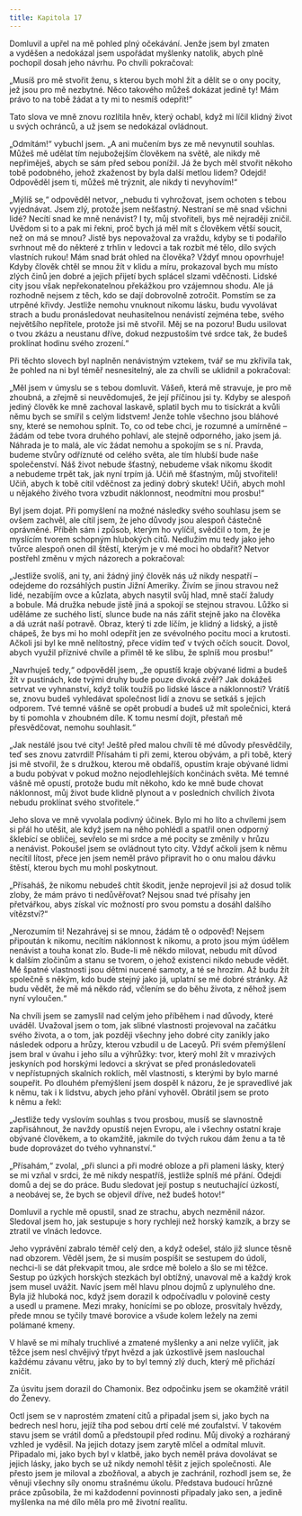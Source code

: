 ```yaml
---
title: Kapitola 17
---
```


Domluvil a upřel na mě pohled plný očekávání. Jenže jsem byl zmaten a vyděšen a nedokázal jsem uspořádat myšlenky natolik, abych plně pochopil dosah jeho návrhu. Po chvíli pokračoval:

„Musíš pro mě stvořit ženu, s kterou bych mohl žít a dělit se o ony pocity, jež jsou pro mě nezbytné. Něco takového můžeš dokázat jedině ty! Mám právo to na tobě žádat a ty mi to nesmíš odepřít!“

Tato slova ve mně znovu rozlítila hněv, který ochabl, když mi líčil klidný život u svých ochránců, a už jsem se nedokázal ovládnout.

„Odmítám!“ vybuchl jsem. „A ani mučením bys ze mě nevynutil souhlas. Můžeš mě udělat tím nejubožejším člověkem na světě, ale nikdy mě nepřiměješ, abych se sám před sebou ponížil. Já že bych měl stvořit někoho tobě podobného, jehož zkaženost by byla další metlou lidem? Odejdi! Odpověděl jsem ti, můžeš mě trýznit, ale nikdy ti nevyhovím!“

„Mýlíš se,“ odpověděl netvor, „nebudu ti vyhrožovat, jsem ochoten s tebou vyjednávat. Jsem zlý, protože jsem nešťastný. Nestraní se mě snad všichni lidé? Necítí snad ke mně nenávist? I ty, můj stvořiteli, bys mě nejraději zničil. Uvědom si to a pak mi řekni, proč bych já měl mít s člověkem větší soucit, než on má se mnou? Jistě bys nepovažoval za vraždu, kdyby se ti podařilo svrhnout mě do některé z trhlin v ledovci a tak rozbít mé tělo, dílo svých vlastních rukou! Mám snad brát ohled na člověka? Vždyť mnou opovrhuje! Kdyby člověk chtěl se mnou žít v klidu a míru, prokazoval bych mu místo zlých činů jen dobré a jejich přijetí bych splácel slzami vděčnosti. Lidské city jsou však nepřekonatelnou překážkou pro vzájemnou shodu. Ale já rozhodně nejsem z těch, kdo se dají dobrovolně zotročit. Pomstím se za utrpěné křivdy. Jestliže nemohu vnuknout nikomu lásku, budu vyvolávat strach a budu pronásledovat neuhasitelnou nenávistí zejména tebe, svého největšího nepřítele, protože jsi mě stvořil. Měj se na pozoru! Budu usilovat o tvou zkázu a neustanu dříve, dokud nezpustoším tvé srdce tak, že budeš proklínat hodinu svého zrození.“

Při těchto slovech byl naplněn nenávistným vztekem, tvář se mu zkřivila tak, že pohled na ni byl téměř nesnesitelný, ale za chvíli se uklidnil a pokračoval:

„Měl jsem v úmyslu se s tebou domluvit. Vášeň, která mě stravuje, je pro mě zhoubná, a zřejmě si neuvědomuješ, že její příčinou jsi ty. Kdyby se alespoň jediný člověk ke mně zachoval laskavě, splatil bych mu to tisíckrát a kvůli němu bych se smířil s celým lidstvem! Jenže tohle všechno jsou bláhové sny, které se nemohou splnit. To, co od tebe chci, je rozumné a umírněné – žádám od tebe tvora druhého pohlaví, ale stejně odporného, jako jsem já. Náhrada je to malá, ale víc žádat nemohu a spokojím se s ní. Pravda, budeme stvůry odříznuté od celého světa, ale tím hlubší bude naše společenství. Náš život nebude šťastný, nebudeme však nikomu škodit a nebudeme trpět tak, jak nyní trpím já. Učiň mě šťastným, můj stvořiteli! Učiň, abych k tobě cítil vděčnost za jediný dobrý skutek! Učiň, abych mohl u nějakého živého tvora vzbudit náklonnost, neodmítni mou prosbu!“

Byl jsem dojat. Při pomyšlení na možné následky svého souhlasu jsem se ovšem zachvěl, ale cítil jsem, že jeho důvody jsou alespoň částečně oprávněné. Příběh sám i způsob, kterým ho vylíčil, svědčil o tom, že je myslícím tvorem schopným hlubokých citů. Nedlužím mu tedy jako jeho tvůrce alespoň onen díl štěstí, kterým je v mé moci ho obdařit? Netvor postřehl změnu v mých názorech a pokračoval:

„Jestliže svolíš, ani ty, ani žádný jiný člověk nás už nikdy nespatří – odejdeme do rozsáhlých pustin Jižní Ameriky. Živím se jinou stravou než lidé, nezabíjím ovce a kůzlata, abych nasytil svůj hlad, mně stačí žaludy a bobule. Má družka nebude jistě jiná a spokojí se stejnou stravou. Lůžko si uděláme ze suchého listí, slunce bude na nás zářit stejně jako na člověka a dá uzrát naší potravě. Obraz, který ti zde líčím, je klidný a lidský, a jistě chápeš, že bys mi ho mohl odepřít jen ze svévolného pocitu moci a krutosti. Ačkoli jsi byl ke mně nelítostný, přece vidím teď v tvých očích soucit. Dovol, abych využil příznivé chvíle a přiměl tě ke slibu, že splníš mou prosbu!“

„Navrhuješ tedy,“ odpověděl jsem, „že opustíš kraje obývané lidmi a budeš žít v pustinách, kde tvými druhy bude pouze divoká zvěř? Jak dokážeš setrvat ve vyhnanství, když tolik toužíš po lidské lásce a náklonnosti? Vrátíš se, znovu budeš vyhledávat společnost lidí a znovu se setkáš s jejich odporem. Tvé temné vášně se opět probudí a budeš už mít společnici, která by ti pomohla v zhoubném díle. K tomu nesmí dojít, přestaň mě přesvědčovat, nemohu souhlasit.“

„Jak nestálé jsou tvé city! Ještě před malou chvílí tě mé důvody přesvědčily, teď ses znovu zatvrdil! Přísahám ti při zemi, kterou obývám, a při tobě, který jsi mě stvořil, že s družkou, kterou mě obdaříš, opustím kraje obývané lidmi a budu pobývat v pokud možno nejodlehlejších končinách světa. Mé temné vášně mě opustí, protože budu mít někoho, kdo ke mně bude chovat náklonnost, můj život bude klidně plynout a v posledních chvílích života nebudu proklínat svého stvořitele.“

Jeho slova ve mně vyvolala podivný účinek. Bylo mi ho líto a chvílemi jsem si přál ho utěšit, ale když jsem na něho pohlédl a spatřil onen odporný šklebící se obličej, sevřelo se mi srdce a mé pocity se změnily v hrůzu a nenávist. Pokoušel jsem se ovládnout tyto city. Vždyť ačkoli jsem k němu necítil lítost, přece jen jsem neměl právo připravit ho o onu malou dávku štěstí, kterou bych mu mohl poskytnout.

„Přísaháš, že nikomu nebudeš chtít škodit, jenže neprojevil jsi až dosud tolik zloby, že mám právo ti nedůvěřovat? Nejsou snad tvé přísahy jen přetvářkou, abys získal víc možností pro svou pomstu a dosáhl dalšího vítězství?“

„Nerozumím ti! Nezahrávej si se mnou, žádám tě o odpověď! Nejsem připoután k nikomu, necítím náklonnost k nikomu, a proto jsou mým údělem nenávist a touha konat zlo. Bude-li mě někdo milovat, nebudu mít důvod k dalším zločinům a stanu se tvorem, o jehož existenci nikdo nebude vědět. Mé špatné vlastnosti jsou dětmi nucené samoty, a té se hrozím. Až budu žít společně s někým, kdo bude stejný jako já, uplatní se mé dobré stránky. Až budu vědět, že mě má někdo rád, včlením se do běhu života, z něhož jsem nyní vyloučen.“

Na chvíli jsem se zamyslil nad celým jeho příběhem i nad důvody, které uváděl. Uvažoval jsem o tom, jak slibné vlastnosti projevoval na začátku svého života, a o tom, jak později všechny jeho dobré city zanikly jako následek odporu a hrůzy, kterou vzbudil u de Laceyů. Při svém přemýšlení jsem bral v úvahu i jeho sílu a výhrůžky: tvor, který mohl žít v mrazivých jeskyních pod horskými ledovci a skrývat se před pronásledovateli v nepřístupných skalních roklích, měl vlastnosti, s kterými by bylo marné soupeřit. Po dlouhém přemýšlení jsem dospěl k názoru, že je spravedlivé jak k němu, tak i k lidstvu, abych jeho přání vyhověl. Obrátil jsem se proto k němu a řekl:

„Jestliže tedy vyslovím souhlas s tvou prosbou, musíš se slavnostně zapřisáhnout, že navždy opustíš nejen Evropu, ale i všechny ostatní kraje obývané člověkem, a to okamžitě, jakmile do tvých rukou dám ženu a ta tě bude doprovázet do tvého vyhnanství.“

„Přísahám,“ zvolal, „při slunci a při modré obloze a při plameni lásky, který se mi vzňal v srdci, že mě nikdy nespatříš, jestliže splníš mé přání. Odejdi domů a dej se do práce. Budu sledovat její postup s neutuchající úzkostí, a neobávej se, že bych se objevil dříve, než budeš hotov!“

Domluvil a rychle mě opustil, snad ze strachu, abych nezměnil názor. Sledoval jsem ho, jak sestupuje s hory rychleji než horský kamzík, a brzy se ztratil ve vlnách ledovce.

Jeho vyprávění zabralo téměř celý den, a když odešel, stálo již slunce těsně nad obzorem. Věděl jsem, že si musím pospíšit se sestupem do údolí, nechci-li se dát překvapit tmou, ale srdce mě bolelo a šlo se mi těžce. Sestup po úzkých horských stezkách byl obtížný, unavoval mě a každý krok jsem musel uvážit. Navíc jsem měl hlavu plnou dojmů z uplynulého dne. Byla již hluboká noc, když jsem dorazil k odpočívadlu v polovině cesty a usedl u pramene. Mezi mraky, honícími se po obloze, prosvítaly hvězdy, přede mnou se tyčily tmavé borovice a všude kolem ležely na zemi polámané kmeny.

V hlavě se mi míhaly truchlivé a zmatené myšlenky a ani nelze vylíčit, jak těžce jsem nesl chvějivý třpyt hvězd a jak úzkostlivě jsem naslouchal každému závanu větru, jako by to byl temný zlý duch, který mě přichází zničit.

Za úsvitu jsem dorazil do Chamonix. Bez odpočinku jsem se okamžitě vrátil do Ženevy.

Octl jsem se v naprostém zmatení citů a připadal jsem si, jako bych na bedrech nesl horu, jejíž tíha pod sebou drtí celé mé zoufalství. V takovém stavu jsem se vrátil domů a předstoupil před rodinu. Můj divoký a rozháraný vzhled je vyděsil. Na jejich dotazy jsem zarytě mlčel a odmítal mluvit. Připadalo mi, jako bych byl v klatbě, jako bych neměl práva dovolávat se jejich lásky, jako bych se už nikdy nemohl těšit z jejich společnosti. Ale přesto jsem je miloval a zbožňoval, a abych je zachránil, rozhodl jsem se, že věnuji všechny síly onomu strašnému úkolu. Představa budoucí hrůzné práce způsobila, že mi každodenní povinnosti připadaly jako sen, a jedině myšlenka na mé dílo měla pro mě životní realitu.
